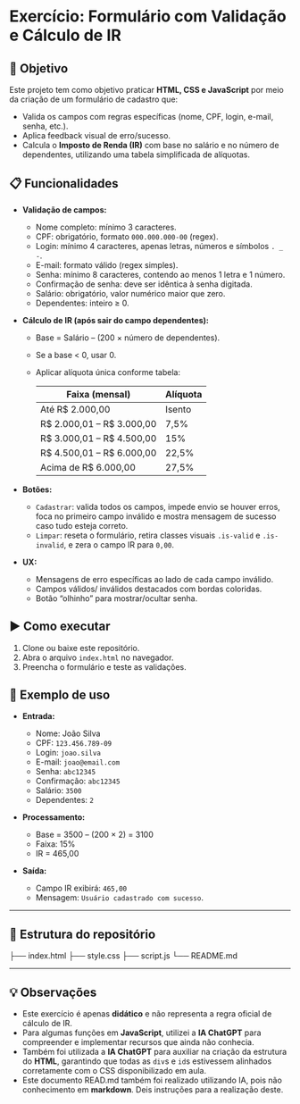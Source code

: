 # Exercício: Formulário com Validação e Cálculo de IR

## 🎯 Objetivo
Este projeto tem como objetivo praticar **HTML, CSS e JavaScript** por meio da criação de um formulário de cadastro que:
- Valida os campos com regras específicas (nome, CPF, login, e-mail, senha, etc.).
- Aplica feedback visual de erro/sucesso.
- Calcula o **Imposto de Renda (IR)** com base no salário e no número de dependentes, utilizando uma tabela simplificada de alíquotas.

## 📋 Funcionalidades
- **Validação de campos:**
  - Nome completo: mínimo 3 caracteres.
  - CPF: obrigatório, formato `000.000.000-00` (regex).
  - Login: mínimo 4 caracteres, apenas letras, números e símbolos `. _ -`.
  - E-mail: formato válido (regex simples).
  - Senha: mínimo 8 caracteres, contendo ao menos 1 letra e 1 número.
  - Confirmação de senha: deve ser idêntica à senha digitada.
  - Salário: obrigatório, valor numérico maior que zero.
  - Dependentes: inteiro ≥ 0.

- **Cálculo de IR (após sair do campo dependentes):**
  - Base = Salário – (200 × número de dependentes).
  - Se a base < 0, usar 0.
  - Aplicar alíquota única conforme tabela:

    | Faixa (mensal)             | Alíquota |
    |-----------------------------|----------|
    | Até R$ 2.000,00             | Isento   |
    | R$ 2.000,01 – R$ 3.000,00   | 7,5%     |
    | R$ 3.000,01 – R$ 4.500,00   | 15%      |
    | R$ 4.500,01 – R$ 6.000,00   | 22,5%    |
    | Acima de R$ 6.000,00        | 27,5%    |

- **Botões:**
  - `Cadastrar`: valida todos os campos, impede envio se houver erros, foca no primeiro campo inválido e mostra mensagem de sucesso caso tudo esteja correto.
  - `Limpar`: reseta o formulário, retira classes visuais `.is-valid` e `.is-invalid`, e zera o campo IR para `0,00`.

- **UX:**
  - Mensagens de erro específicas ao lado de cada campo inválido.
  - Campos válidos/ inválidos destacados com bordas coloridas.
  - Botão “olhinho” para mostrar/ocultar senha.

## ▶️ Como executar
1. Clone ou baixe este repositório.
2. Abra o arquivo `index.html` no navegador.
3. Preencha o formulário e teste as validações.

## 📝 Exemplo de uso
- **Entrada:**
  - Nome: João Silva  
  - CPF: `123.456.789-09`  
  - Login: `joao.silva`  
  - E-mail: `joao@email.com`  
  - Senha: `abc12345`  
  - Confirmação: `abc12345`  
  - Salário: `3500`  
  - Dependentes: `2`  

- **Processamento:**
  - Base = 3500 – (200 × 2) = 3100  
  - Faixa: 15%  
  - IR = 465,00  

- **Saída:**
  - Campo IR exibirá: `465,00`  
  - Mensagem: `Usuário cadastrado com sucesso`.

---

## 📂 Estrutura do repositório
├── index.html
├── style.css
├── script.js
└── README.md

---

## 💡 Observações
- Este exercício é apenas **didático** e não representa a regra oficial de cálculo de IR.  
- Para algumas funções em **JavaScript**, utilizei a **IA ChatGPT** para compreender e implementar recursos que ainda não conhecia.  
- Também foi utilizada a **IA ChatGPT** para auxiliar na criação da estrutura do **HTML**, garantindo que todas as `div`s e `id`s estivessem alinhados corretamente com o CSS disponibilizado em aula.  
- Este documento READ.md também foi realizado utilizando IA, pois não conhecimento em **markdown**. Deis instruções para a realização deste.

